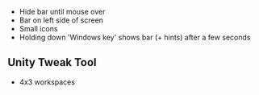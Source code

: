 * Hide bar until mouse over
* Bar on left side of screen
* Small icons
* Holding down 'Windows key' shows bar (+ hints) after a few seconds

## Unity Tweak Tool

* 4x3 workspaces
